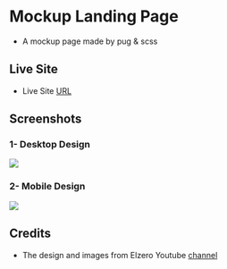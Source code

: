 # Mockup Landing Page

- A mockup page made by pug & scss

## Live Site

- Live Site [URL](https://mhmd-tarek-mhmd.github.io/Mockup-Landing-Page/)

## Screenshots

### 1- Desktop Design

![](screenshots/desktop.png)

### 2- Mobile Design

![](screenshots/mobile.png)

## Credits

- The design and images from Elzero Youtube [channel](https://www.youtube.com/playlist?list=PLDoPjvoNmBAxuCSp2_-9LurPqRVwketnc)
